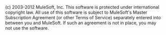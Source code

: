 (c) 2003-2012 MuleSoft, Inc. This software is protected under international 
copyright law. All use of this software is subject to MuleSoft's Master 
Subscription Agreement (or other Terms of Service) separately entered 
into between you and MuleSoft. If such an agreement is not in 
place, you may not use the software.